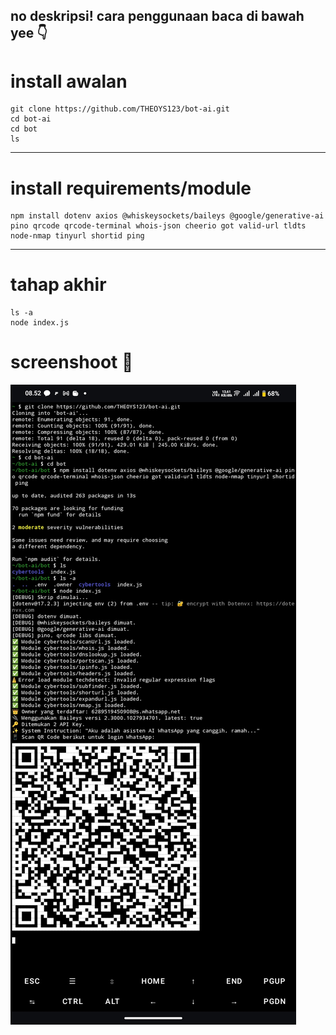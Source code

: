no deskripsi!
cara penggunaan baca di bawah yee 👇
---

# install awalan

```
git clone https://github.com/THEOYS123/bot-ai.git
cd bot-ai
cd bot
ls
```
---
# install requirements/module

```
npm install dotenv axios @whiskeysockets/baileys @google/generative-ai pino qrcode qrcode-terminal whois-json cheerio got valid-url tldts node-nmap tinyurl shortid ping
```
--- 
# tahap akhir
```
ls -a
node index.js
```
# screenshoot 📸
![screenshoot](Screenshot_20251024_085259.jpg) 
